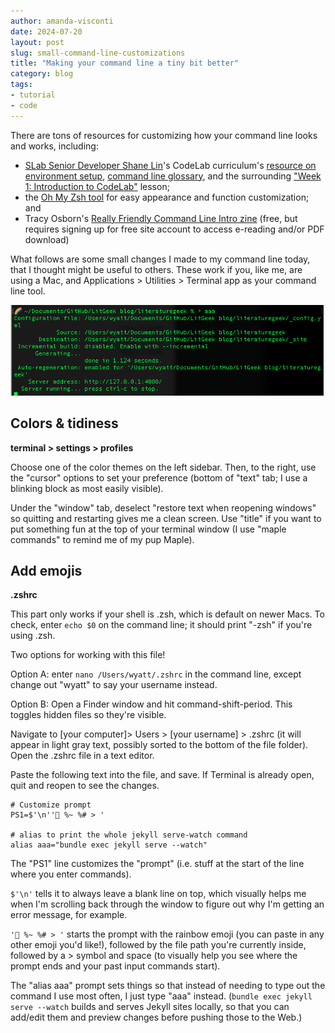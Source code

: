 ```yaml
---
author: amanda-visconti
date: 2024-07-20
layout: post
slug: small-command-line-customizations
title: "Making your command line a tiny bit better"
category: blog
tags:
- tutorial
- code
---
```


There are tons of resources for customizing how your command line looks and works, including:

* [SLab Senior Developer Shane Lin](/people/shane-lin)'s CodeLab curriculum's [resource on environment setup](https://github.com/scholarslab/CodeLab/blob/master/Week01/environment_setup.md), [command line glossary](https://github.com/scholarslab/CodeLab/blob/master/Week01/commandline.md), and the surrounding ["Week 1: Introduction to CodeLab"](https://github.com/scholarslab/CodeLab/tree/master/Week01) lesson;
* the [Oh My Zsh tool](https://ohmyz.sh/) for easy appearance and function customization; and
*  Tracy Osborn's [Really Friendly Command Line Intro zine](https://hellowebbooks.com/learn-command-line/) (free, but requires signing up for free site account to access e-reading and/or PDF download)

What follows are some small changes I made to my command line today, that I thought might be useful to others. These work if you, like me, are using a Mac, and Applications > Utilities > Terminal app as your command line tool.

![Screenshot of the author's command line app, showing the prompt now contains a rainbow emoji](/assets/post-media/2024-07-20_small-command-line-customizations.png)

## Colors & tidiness
**terminal > settings > profiles**

Choose one of the color themes on the left sidebar. Then, to the right, use the "cursor" options to set your preference (bottom of "text" tab; I use a blinking block as most easily visible). 

Under the "window" tab, deselect "restore text when reopening windows" so quitting and restarting gives me a clean screen. Use "title" if you want to put something fun at the top of your terminal window (I use "maple commands" to remind me of my pup Maple).

## Add emojis
**.zshrc**

This part only works if your shell is .zsh, which is default on newer Macs. To check, enter `echo $0` on the command line; it should print "-zsh" if you're using .zsh.

Two options for working with this file!

Option A: enter `nano /Users/wyatt/.zshrc` in the command line, except change out "wyatt" to say your username instead.

Option B: Open a Finder window and hit command-shift-period. This toggles hidden files so they're visible.

Navigate to [your computer]> Users > [your username] > .zshrc (it will appear in light gray text, possibly sorted to the bottom of the file folder). Open the .zshrc file in a text editor.

Paste the following text into the file, and save. If Terminal is already open, quit and reopen to see the changes.

```
# Customize prompt
PS1=$'\n''🌈 %~ %# > '

# alias to print the whole jekyll serve-watch command
alias aaa="bundle exec jekyll serve --watch"
```

The "PS1" line customizes the "prompt" (i.e. stuff at the start of the line where you enter commands). 

`$'\n'` tells it to always leave a blank line on top, which visually helps me when I'm scrolling back through the window to figure out why I'm getting an error message, for example. 

`'🌈 %~ %# > '` starts the prompt with the rainbow emoji (you can paste in any other emoji you'd like!), followed by the file path you're currently inside, followed by a > symbol and space (to visually help you see where the prompt ends and your past input commands start).

The "alias aaa" prompt sets things so that instead of needing to type out the command I use most often, I just type "aaa" instead. (`bundle exec jekyll serve --watch` builds and serves Jekyll sites locally, so that you can add/edit them and preview changes before pushing those to the Web.)
